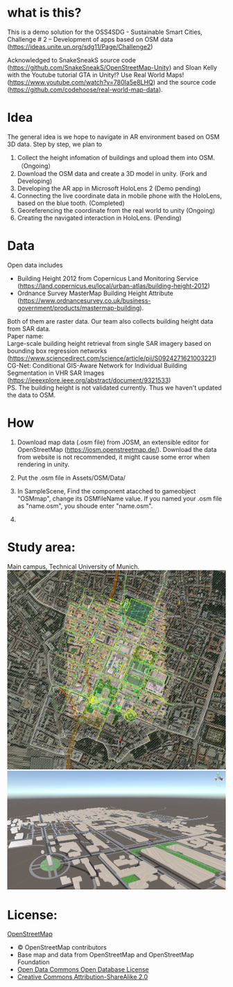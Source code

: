 # what is this?
This is a demo solution for the OSS4SDG - Sustainable Smart Cities, Challenge # 2 – Development of apps based on OSM data (https://ideas.unite.un.org/sdg11/Page/Challenge2)

Acknowledged to SnakeSneakS source code (https://github.com/SnakeSneakS/OpenStreetMap-Unity) and Sloan Kelly with the Youtube tutorial GTA in Unity!? Use Real World Maps! (https://www.youtube.com/watch?v=780Ia5e8LHQ) and the source code (https://github.com/codehoose/real-world-map-data).

# Idea
The general idea is we hope to navigate in AR environment based on OSM 3D data. Step by step, we plan to
1. Collect the height infomation of buildings and upload them into OSM. （Ongoing）
2. Download the OSM data and create a 3D model in unity. (Fork and Developing)
3. Developing the AR app in Microsoft HoloLens 2 (Demo pending)
4. Connecting the live coordinate data in mobile phone with the HoloLens, based on the blue tooth. (Completed)
5. Georeferencing the coordinate from the real world to unity (Ongoing)
6. Creating the navigated interaction in HoloLens. (Pending)

# Data
Open data includes
  - Building Height 2012 from Copernicus Land Monitoring Service (https://land.copernicus.eu/local/urban-atlas/building-height-2012)
  - Ordnance Survey MasterMap Building Height Attribute (https://www.ordnancesurvey.co.uk/business-government/products/mastermap-building).  

Both of them are raster data. Our team also collects building height data from SAR data.  
Paper name:  
Large-scale building height retrieval from single SAR imagery based on bounding box regression networks (https://www.sciencedirect.com/science/article/pii/S0924271621003221)  
CG-Net: Conditional GIS-Aware Network for Individual Building Segmentation in VHR SAR Images (https://ieeexplore.ieee.org/abstract/document/9321533)  
PS. The building height is not validated currently. Thus we haven't updated the data to OSM.

# How
1. Download map data (.osm file) from JOSM, an extensible editor for OpenStreetMap (https://josm.openstreetmap.de/). Download the data from website is not recommended, it might cause some error when rendering in unity.

2. Put the .osm file in Assets/OSM/Data/

3. In SampleScene, Find the component <MapController> atacched to gameobject "OSMmap", change its OSMfileName value. If you named your .osm file as "name.osm", you shoude enter "name.osm". 

4. 


# Study area:
Main campus, Technical University of Munich.
![OSM](https://github.com/Leonival/Mapping-OSM-in-live-AR-environment/blob/286710b06e4cb9e8bf2aeba18fc55650860181a9/Assets/OSM%20of%20TUM.png)
![unity](https://github.com/Leonival/Mapping-OSM-in-live-AR-environment/blob/0ffd786200677f49d7f451300256f6fda7cf7895/OSM%20in%20Munich.png)

# License: 
[OpenStreetMap](https://www.openstreetmap.org/copyright/)
- © OpenStreetMap contributors
- Base map and data from OpenStreetMap and OpenStreetMap Foundation
- [Open Data Commons Open Database License](https://opendatacommons.org/licenses/odbl/)
- [Creative Commons Attribution-ShareAlike 2.0](https://creativecommons.org/licenses/by-sa/2.0/)
